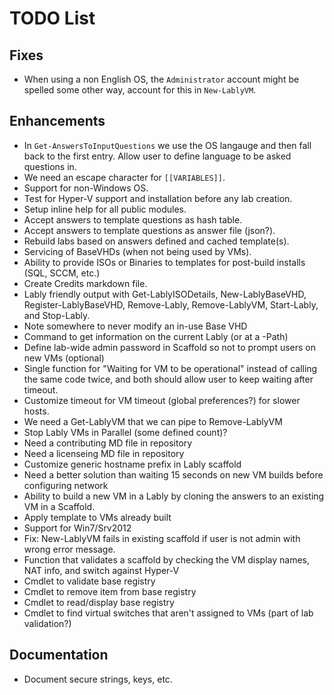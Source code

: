 # TODO List

## Fixes
- When using a non English OS, the `Administrator` account might be spelled some other way, account for this in `New-LablyVM`.

## Enhancements
- In `Get-AnswersToInputQuestions` we use the OS langauge and then fall back to the first entry. Allow user to define language to be asked questions in.
- We need an escape character for `[[VARIABLES]]`.
- Support for non-Windows OS.
- Test for Hyper-V support and installation before any lab creation.
- Setup inline help for all public modules.
- Accept answers to template questions as hash table.
- Accept answers to template questions as answer file (json?).
- Rebuild labs based on answers defined and cached template(s).
- Servicing of BaseVHDs (when not being used by VMs).
- Ability to provide ISOs or Binaries to templates for post-build installs (SQL, SCCM, etc.)
- Create Credits markdown file.
- Lably friendly output with Get-LablyISODetails, New-LablyBaseVHD, Register-LablyBaseVHD, Remove-Lably, Remove-LablyVM, Start-Lably, and Stop-Lably.
- Note somewhere to never modify an in-use Base VHD
- Command to get information on the current Lably (or at a -Path)
- Define lab-wide admin password in Scaffold so not to prompt users on new VMs (optional)
- Single function for "Waiting for VM to be operational" instead of calling the same code twice, and both should allow user to keep waiting after timeout.
- Customize timeout for VM timeout (global preferences?) for slower hosts.
- We need a Get-LablyVM that we can pipe to Remove-LablyVM
- Stop Lably VMs in Parallel (some defined count)?
- Need a contributing MD file in repository
- Need a licenseing MD file in repository
- Customize generic hostname prefix in Lably scaffold
- Need a better solution than waiting 15 seconds on new VM builds before configuring network
- Ability to build a new VM in a Lably by cloning the answers to an existing VM in a Scaffold.
- Apply template to VMs already built
- Support for Win7/Srv2012
- Fix: New-LablyVM fails in existing scaffold if user is not admin with wrong error message.
- Function that validates a scaffold by checking the VM display names, NAT info, and switch against Hyper-V
- Cmdlet to validate base registry
- Cmdlet to remove item from base registry
- Cmdlet to read/display base registry
- Cmdlet to find virtual switches that aren't assigned to VMs (part of lab validation?)

## Documentation
- Document secure strings, keys, etc.
